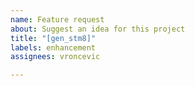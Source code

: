 ```yaml
---
name: Feature request
about: Suggest an idea for this project
title: "[gen_stm8]"
labels: enhancement
assignees: vroncevic

---
```



